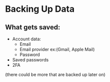 # Backing Up Data

## What gets saved: 
* Account data:
    * Email
    * Email provider ex:(Gmail, Apple Mail)
    * Password
* Saved passwords
* 2FA

(there could be more that are backed up later on)
